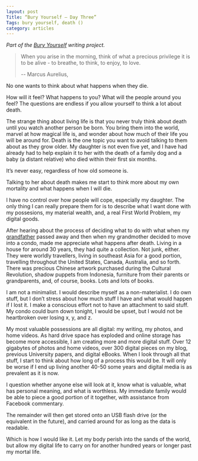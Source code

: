 ```yaml
---
layout: post
Title: “Bury Yourself — Day Three”
Tags: bury yourself, death ()
category: articles
---
```


*Part of the [Bury Yourself](http://www.foursides.ca/bury "Bury Yourself | Four Sides") writing project.*

> When you arise in the morning, think of what a precious privilege it is to be alive - to breathe, to think, to enjoy, to love.
>
> -- Marcus Aurelius, 

No one wants to think about what happens when they die. 

How will it feel? What happens to you? What will the people around you feel? The questions are endless if you allow yourself to think a lot about death. 

The strange thing about living life is that you never truly think about death until you watch another person be born. You bring them into the world, marvel at how magical life is, and wonder about how much of their life you will be around for. Death is the one topic you want to avoid talking to them about as they grow older.  My daughter is not even five yet, and I have had already had to help explain it to her with the death of a family dog and a baby (a distant relative) who died within their first six months. 

It’s never easy, regardless of how old someone is. 

Talking to her about death makes me start to think more about my own mortality and what happens when I will die. 

I have no control over how people will cope, especially my daughter. The only thing I can really prepare them for is to describe what I want done with my possesions, my material wealth, and, a real First World Problem, my digital goods. 

After hearing about the process of deciding what to do with what when my [grandfather](http://www.foursides.ca/Bury-Yourself-Day-One) passed away and then when my grandmother decided to move into a condo, made me appreciate what happens after death. Living in a house for around 30 years, they had quite a collection. Not junk, either. They were worldly travellers, living in southeast Asia for a good portion, travelling throughout the United States, Canada, Australia, and so forth. There was precious Chinese artwork purchased during the Cultural Revolution, shadow puppets from Indonesia, furniture from their parents or grandparents, and, of course, books. Lots and lots of books. 

I am not a minimalist. I would describe myself as a non-materialist. I do own stuff, but I don’t stress about how much stuff I have and what would happen if I lost it. I make a conscious effort not to have an attachment to said stuff. My condo could burn down tonight, I would be upset, but I would not be heartbroken over losing x, y, and z.

My most valuable possessions are all digital: my writing, my photos, and home videos. As hard drive space has exploded and online storage has become more accessible, I am creating more and more digital stuff. Over 12 gigabytes of photos and home videos, over 300 digital pieces on my blog, previous University papers, and digital eBooks. When I look through all that stuff, I start to think about how long of a process this would be. It will only be worse if I end up living another 40-50 some years and digital media is as prevalent as it is now. 

I question whether anyone else will look at it, know what is valuable, what has personal meaning, and what is worthless. My immediate family would be able to piece a good portion of it together, with assistance from Facebook commentary. 

The remainder will then get stored onto an USB flash drive (or the equivalent in the future), and carried around for as long as the data is readable. 

Which is how I would like it. Let my body perish into the sands of the world, but allow my digital life to carry on for another hundred years or longer past my mortal life. 


